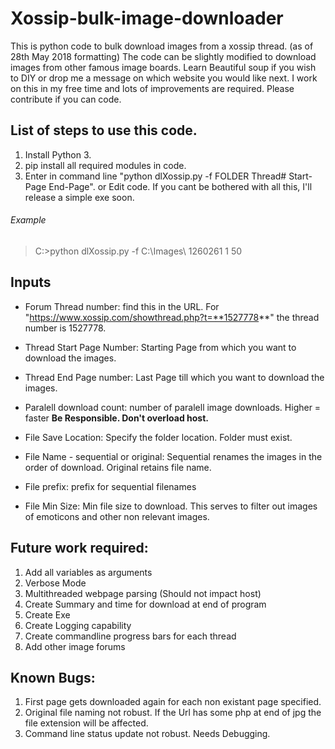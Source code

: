 # Xossip-bulk-image-downloader
This is python code to bulk download images from a xossip thread. (as of 28th May 2018 formatting)
The code can be slightly modified to download images from other famous image boards. Learn Beautiful soup if you wish to DIY or drop me a message on which website you would like next. I work on this in my free time and lots of improvements are required. Please contribute if you can code.
## List of steps to use this code.
1. Install Python 3.
2. pip install all required modules in code.
3. Enter in command line "python dlXossip.py -f FOLDER Thread# Start-Page End-Page". or Edit code.
If you cant be bothered with all this, I'll release a simple exe soon.
###### Example
> C:\>python dlXossip.py -f C:\Images\ 1260261 1 50
## Inputs

- Forum Thread number: find this in the URL. For "https://www.xossip.com/showthread.php?t=**1527778**" the thread number is 1527778.

- Thread Start Page Number: Starting Page from which you want to download the images.

- Thread End Page number: Last Page till which you want to download the images.

- Paralell download count: number of paralell image downloads. Higher = faster **Be Responsible. Don't overload host.**

- File Save Location: Specify the folder location. Folder must exist.

- File Name - sequential or original: Sequential renames the images in the order of download. Original retains file name.

- File prefix: prefix for sequential filenames

- File Min Size: Min file size to download. This serves to filter out images of emoticons and other non relevant images.

## Future work required:
1. Add all variables as arguments
2. Verbose Mode
3. Multithreaded webpage parsing (Should not impact host)
4. Create Summary and time for download at end of program
5. Create Exe
6. Create Logging capability
7. Create commandline progress bars for each thread
8. Add other image forums

## Known Bugs:
1. First page gets downloaded again for each non existant page specified.
2. Original file naming not robust. If the Url has some php at end of jpg the file extension will be affected.
3. Command line status update not robust. Needs Debugging.

